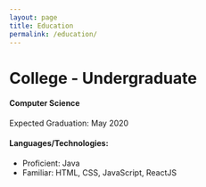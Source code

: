 ```yaml
---
layout: page
title: Education
permalink: /education/
---
```


# College - Undergraduate
#### Computer Science
Expected Graduation: May 2020

#### Languages/Technologies:
* Proficient: Java
* Familiar: HTML, CSS, JavaScript, ReactJS
